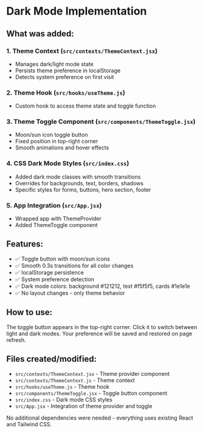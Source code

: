 # Dark Mode Implementation

## What was added:

### 1. Theme Context (`src/contexts/ThemeContext.jsx`)
- Manages dark/light mode state
- Persists theme preference in localStorage
- Detects system preference on first visit

### 2. Theme Hook (`src/hooks/useTheme.js`)
- Custom hook to access theme state and toggle function

### 3. Theme Toggle Component (`src/components/ThemeToggle.jsx`)
- Moon/sun icon toggle button
- Fixed position in top-right corner
- Smooth animations and hover effects

### 4. CSS Dark Mode Styles (`src/index.css`)
- Added dark mode classes with smooth transitions
- Overrides for backgrounds, text, borders, shadows
- Specific styles for forms, buttons, hero section, footer

### 5. App Integration (`src/App.jsx`)
- Wrapped app with ThemeProvider
- Added ThemeToggle component

## Features:
- ✅ Toggle button with moon/sun icons
- ✅ Smooth 0.3s transitions for all color changes
- ✅ localStorage persistence
- ✅ System preference detection
- ✅ Dark mode colors: background #121212, text #f5f5f5, cards #1e1e1e
- ✅ No layout changes - only theme behavior

## How to use:
The toggle button appears in the top-right corner. Click it to switch between light and dark modes. Your preference will be saved and restored on page refresh.

## Files created/modified:
- `src/contexts/ThemeContext.jsx` - Theme provider component
- `src/contexts/ThemeContext.js` - Theme context
- `src/hooks/useTheme.js` - Theme hook
- `src/components/ThemeToggle.jsx` - Toggle button component
- `src/index.css` - Dark mode CSS styles
- `src/App.jsx` - Integration of theme provider and toggle

No additional dependencies were needed - everything uses existing React and Tailwind CSS.
